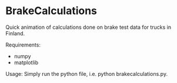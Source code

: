 # BrakeCalculations
Quick animation of calculations done on brake test data for trucks in Finland.

Requirements:
- numpy
- matplotlib 

Usage:
Simply run the python file, i.e. python brakecalculations.py.
